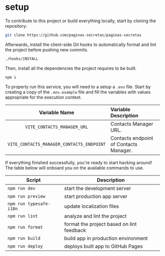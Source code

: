 # setup

To contribute to this project or build everything locally, start by cloning the repository:

```bash
git clone https://github.com/paginas-secretas/paginas-secretas
```

Afterwards, install the client-side Git hooks to automatically format and lint the project before pushing new commits.

```bash
./hooks/INSTALL
```

Then, install all the dependencies the project requires to be built.

```bash
npm i
```

To properly run this service, you will need to a setup a `.env` file. Start by creating a copy of the `.env.example` file and fill the variables with values appropriate for the execution context.

|               Variable Name               | Variable Description                   |
| :---------------------------------------: | :------------------------------------- |
|        `VITE_CONTACTS_MANAGER_URL`        | Contacts Manager URL.                  |
| `VITE_CONTACTS_MANAGER_CONTACTS_ENDPOINT` | Contacts endpoint of Contacts Manager. |

If everything finished successfully, you're ready to start hacking around! The table below will onboard you on the available commands to use.

| Script                  | Description                               |
| ----------------------- | ----------------------------------------- |
| `npm run dev`           | start the development server              |
| `npm run preview`       | start production app server               |
| `npm run typesafe-i18n` | update localization files                 |
| `npm run lint`          | analyze and lint the project              |
| `npm run format`        | format the project based on lint feedback |
| `npm run build`         | build app in production environment       |
| `npm run deploy`        | deploys built app to GitHub Pages         |
